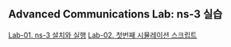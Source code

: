 ## Advanced Communications Lab: ns-3 실습

[Lab-01. ns-3 설치와 실행](lab01.md)
[Lab-02. 첫번째 시뮬레이션 스크립트](lab02.md)
